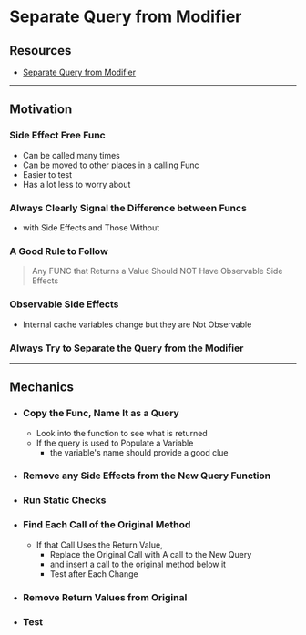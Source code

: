 # Separate Query from Modifier


## Resources

- [Separate Query from Modifier](https://memberservices.informit.com/my_account/webedition/9780135425664/html/separatequeryfrommodifier.html)


---
## Motivation

### Side Effect Free Func
- Can be called many times
- Can be moved to other places in a calling Func
- Easier to test
- Has a lot less to worry about

### Always Clearly Signal the Difference between Funcs 
- with Side Effects and Those Without

### A Good Rule to Follow
> Any FUNC that Returns a Value Should NOT Have Observable Side Effects

### Observable Side Effects
- Internal cache variables change but they are Not Observable

### Always Try to Separate the Query from the Modifier


---
## Mechanics

- ### Copy the Func, Name It as a Query
  - Look into the function to see what is returned
  - If the query is used to Populate a Variable
    - the variable's name should provide a good clue

- ### Remove any Side Effects from the New Query Function

- ### Run Static Checks

- ### Find Each Call of the Original Method
  - If that Call Uses the Return Value, 
    - Replace the Original Call with A call to the New Query
    - and insert a call to the original method below it
    - Test after Each Change

- ### Remove Return Values from Original

- ### Test